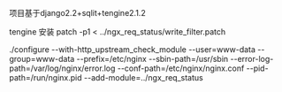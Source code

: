 项目基于django2.2+sqlit+tengine2.1.2

tengine 安装
patch -p1 < ../ngx_req_status/write_filter.patch

./configure --with-http_upstream_check_module --user=www-data --group=www-data --prefix=/etc/nginx --sbin-path=/usr/sbin --error-log-path=/var/log/nginx/error.log --conf-path=/etc/nginx/nginx.conf --pid-path=/run/nginx.pid --add-module=../ngx_req_status



